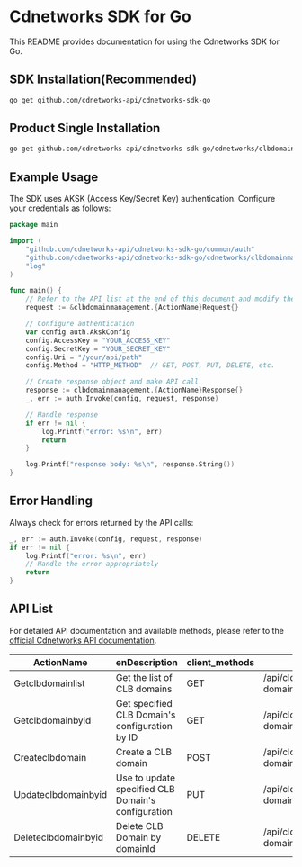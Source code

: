 # Cdnetworks SDK for Go

This README provides documentation for using the Cdnetworks SDK for Go.

## SDK Installation(Recommended)

```bash
go get github.com/cdnetworks-api/cdnetworks-sdk-go
```

## Product Single Installation

```bash
go get github.com/cdnetworks-api/cdnetworks-sdk-go/cdnetworks/clbdomainmanagement
```

## Example Usage

The SDK uses AKSK (Access Key/Secret Key) authentication. Configure your credentials as follows:

```go
package main

import (
    "github.com/cdnetworks-api/cdnetworks-sdk-go/common/auth"
    "github.com/cdnetworks-api/cdnetworks-sdk-go/cdnetworks/clbdomainmanagement"
    "log"
)

func main() {
	// Refer to the API list at the end of this document and modify the corresponding {ActionName}, Method, and Uri
    request := &clbdomainmanagement.{ActionName}Request{}

    // Configure authentication
    var config auth.AkskConfig
    config.AccessKey = "YOUR_ACCESS_KEY"
    config.SecretKey = "YOUR_SECRET_KEY"
    config.Uri = "/your/api/path"
    config.Method = "HTTP_METHOD"  // GET, POST, PUT, DELETE, etc.

    // Create response object and make API call
    response := clbdomainmanagement.{ActionName}Response{}
    _, err := auth.Invoke(config, request, response)

    // Handle response
    if err != nil {
        log.Printf("error: %s\n", err)
        return
    }

    log.Printf("response body: %s\n", response.String())
}
```

## Error Handling

Always check for errors returned by the API calls:

```go
_, err := auth.Invoke(config, request, response)
if err != nil {
    log.Printf("error: %s\n", err)
    // Handle the error appropriately
    return
}
```

## API List
For detailed API documentation and available methods, please refer to the [official Cdnetworks API documentation](https://docs.cdnetworks.com/en/cdn/apidocs).

| ActionName | enDescription | client_methods | uri |
| --- | --- | --- | --- |
| Getclbdomainlist | Get the list of CLB domains | GET | /api/clouddns/clb-domains |
| Getclbdomainbyid | Get specified CLB Domain's configuration by ID | GET | /api/clouddns/clb-domains/* |
| Createclbdomain | Create a CLB domain | POST | /api/clouddns/clb-domains |
| Updateclbdomainbyid | Use to update specified CLB Domain's configuration | PUT | /api/clouddns/clb-domains/* |
| Deleteclbdomainbyid | Delete CLB Domain by domainId | DELETE | /api/clouddns/clb-domains/* |